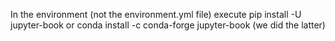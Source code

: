 In the environment (not the environment.yml file) execute
  pip install -U jupyter-book 
or
  conda install -c conda-forge jupyter-book
(we did the latter)
